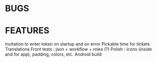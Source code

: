 # BUGS

# FEATURES

Invitation to enter token on startup and on error
Pickable time for tickets
Translations
Front tests : json + workflow + roles (?)
Polish : icons (inside and for app), padding, colors, etc.
Android build
